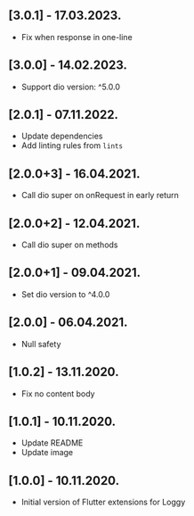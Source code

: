 ## [3.0.1] - 17.03.2023.

- Fix when response in one-line

## [3.0.0] - 14.02.2023.

- Support dio version: ^5.0.0

## [2.0.1] - 07.11.2022.

- Update dependencies
- Add linting rules from `lints`

## [2.0.0+3] - 16.04.2021.

- Call dio super on onRequest in early return

## [2.0.0+2] - 12.04.2021.

- Call dio super on methods

## [2.0.0+1] - 09.04.2021.

- Set dio version to ^4.0.0

## [2.0.0] - 06.04.2021.

- Null safety

## [1.0.2] - 13.11.2020.

- Fix no content body

## [1.0.1] - 10.11.2020.

- Update README
- Update image

## [1.0.0] - 10.11.2020.

- Initial version of Flutter extensions for Loggy